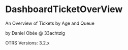 
DashboardTicketOverView
=======================

An Overview of Tickets by Age and Queue

by Daniel Obée @ 33achtzig

OTRS Versions: 3.2.x
